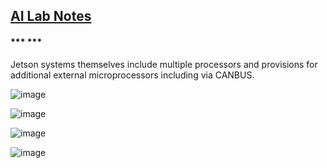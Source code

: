 ## <u>AI Lab Notes</u>

#### *** ***


Jetson systems themselves include multiple processors and provisions for additional external microprocessors including via CANBUS.



![image](https://github.com/user-attachments/assets/1dbb6414-f6ad-43e0-a9c1-d8fb5c1c0a96)


![image](https://github.com/rtrelease/Jetson-Symbolics-Neuromorphics/assets/71346897/d1efbbcb-2319-44e4-9c71-8907daa23c82)


![image](https://github.com/user-attachments/assets/3ddc7a50-f78d-4304-9a2f-ce9941ac9323)


![image](https://github.com/user-attachments/assets/eec72879-aad0-4d5b-964b-f24d917cf5af)
